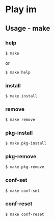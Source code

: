 
# Play im


## Usage - make


### help

``` sh
$ make
```

or

``` sh
$ make help
```


### install

``` sh
$ make install
```


### remove

``` sh
$ make remove
```


### pkg-install

``` sh
$ make pkg-install
```


### pkg-remove

``` sh
$ make pkg-remove
```


### conf-set

``` sh
$ make conf-set
```


### conf-reset

``` sh
$ make conf-reset
```
